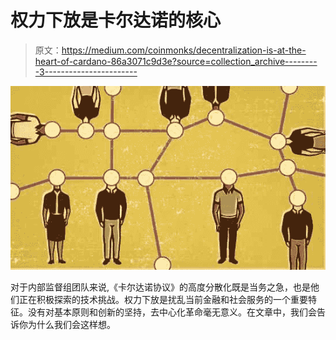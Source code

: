 # 权力下放是卡尔达诺的核心

> 原文：<https://medium.com/coinmonks/decentralization-is-at-the-heart-of-cardano-86a3071c9d3e?source=collection_archive---------3----------------------->

![](img/1a82c296f0fe4987da65227e972d59cb.png)

对于内部监督组团队来说,《卡尔达诺协议》的高度分散化既是当务之急，也是他们正在积极探索的技术挑战。权力下放是扰乱当前金融和社会服务的一个重要特征。没有对基本原则和创新的坚持，去中心化革命毫无意义。在文章中，我们会告诉你为什么我们会这样想。